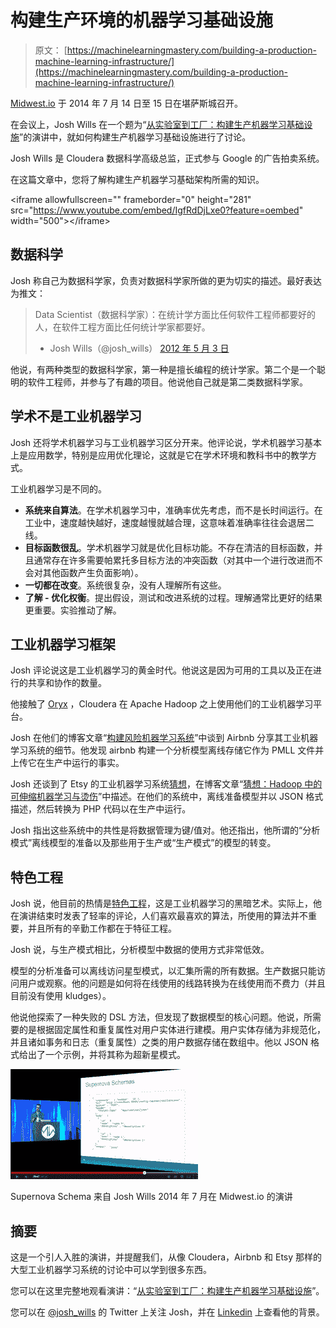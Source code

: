 # 构建生产环境的机器学习基础设施

> 原文： [https://machinelearningmastery.com/building-a-production-machine-learning-infrastructure/](https://machinelearningmastery.com/building-a-production-machine-learning-infrastructure/)

[Midwest.io](http://www.midwest.io/) 于 2014 年 7 月 14 日至 15 日在堪萨斯城召开。

在会议上，Josh Wills 在一个题为“[从实验室到工厂：构建生产机器学习基础设施](https://www.youtube.com/watch?v=IgfRdDjLxe0)”的演讲中，就如何构建生产机器学习基础设施进行了讨论。

Josh Wills 是 Cloudera 数据科学高级总监，正式参与 Google 的广告拍卖系统。

在这篇文章中，您将了解构建生产机器学习基础架构所需的知识。

&lt;iframe allowfullscreen="" frameborder="0" height="281" src="https://www.youtube.com/embed/IgfRdDjLxe0?feature=oembed" width="500"&gt;&lt;/iframe&gt;

## 数据科学

Josh 称自己为数据科学家，负责对数据科学家所做的更为切实的描述。最好表达为推文：

> Data Scientist（数据科学家）：在统计学方面比任何软件工程师都要好的人，在软件工程方面比任何统计学家都要好。
> 
> - Josh Wills（@josh_wills） [2012 年 5 月 3 日](https://twitter.com/josh_wills/status/198093512149958656)

他说，有两种类型的数据科学家，第一种是擅长编程的统计学家。第二个是一个聪明的软件工程师，并参与了有趣的项目。他说他自己就是第二类数据科学家。

## 学术不是工业机器学习

Josh 还将学术机器学习与工业机器学习区分开来。他评论说，学术机器学习基本上是应用数学，特别是应用优化理论，这就是它在学术环境和教科书中的教学方式。

工业机器学习是不同的。

*   **系统来自算法**。在学术机器学习中，准确率优先考虑，而不是长时间运行。在工业中，速度越快越好，速度越慢就越合理，这意味着准确率往往会退居二线。
*   **目标函数很乱**。学术机器学习就是优化目标功能。不存在清洁的目标函数，并且通常存在许多需要帕累托多目标方法的冲突函数（对其中一个进行改进而不会对其他函数产生负面影响）。
*   **一切都在改变**。系统很复杂，没有人理解所有这些。
*   **了解 - 优化权衡**。提出假设，测试和改进系统的过程。理解通常比更好的结果更重要。实验推动了解。

## 工业机器学习框架

Josh 评论说这是工业机器学习的黄金时代。他说这是因为可用的工具以及正在进行的共享和协作的数量。

他接触了 [Oryx](https://github.com/cloudera/oryx) ，Cloudera 在 Apache Hadoop 之上使用他们的工业机器学习平台。

Josh 在他们的博客文章“[构建风险机器学习系统](http://nerds.airbnb.com/architecting-machine-learning-system-risk/)”中谈到 Airbnb 分享其工业机器学习系统的细节。他发现 airbnb 构建一个分析模型离线存储它作为 PMLL 文件并上传它在生产中运行的事实。

Josh 还谈到了 Etsy 的工业机器学习系统[猜想](https://github.com/etsy/Conjecture)，在博客文章“[猜想：Hadoop 中的可伸缩机器学习与烫伤](http://codeascraft.com/2014/06/18/conjecture-scalable-machine-learning-in-hadoop-with-scalding/)”中描述。在他们的系统中，离线准备模型并以 JSON 格式描述，然后转换为 PHP 代码以在生产中运行。

Josh 指出这些系统中的共性是将数据管理为键/值对。他还指出，他所谓的“分析模式”离线模型的准备以及那些用于生产或“生产模式”的模型的转变。

## 特色工程

Josh 说，他目前的热情是[特色工程](http://machinelearningmastery.com/discover-feature-engineering-how-to-engineer-features-and-how-to-get-good-at-it/ "Discover Feature Engineering, How to Engineer Features and How to Get Good at It")，这是工业机器学习的黑暗艺术。实际上，他在演讲结束时发表了轻率的评论，人们喜欢最喜欢的算法，所使用的算法并不重要，并且所有的辛勤工作都在于特征工程。

Josh 说，与生产模式相比，分析模型中数据的使用方式非常低效。

模型的分析准备可以离线访问星型模式，以汇集所需的所有数据。生产数据只能访问用户或观察。他的问题是如何将在线使用的线路转换为在线使用而不费力（并且目前没有使用 kludges）。

他说他探索了一种失败的 DSL 方法，但发现了数据模型的核心问题。他说，所需要的是根据固定属性和重复属性对用户实体进行建模。用户实体存储为非规范化，并且诸如事务和日志（重复属性）之类的用户数据存储在数组中。他以 JSON 格式给出了一个示例，并将其称为超新星模式。

[![Supernova Schemas](img/1411b14b7f9d93391d486e249d21cfef.jpg)](https://3qeqpr26caki16dnhd19sv6by6v-wpengine.netdna-ssl.com/wp-content/uploads/2014/10/Supernova-Schemas.png)

Supernova Schema
来自 Josh Wills 2014 年 7 月在 Midwest.io 的演讲

## 摘要

这是一个引人入胜的演讲，并提醒我们，从像 Cloudera，Airbnb 和 Etsy 那样的大型工业机器学习系统的讨论中可以学到很多东西。

您可以在这里完整地观看演讲：“[从实验室到工厂：构建生产机器学习基础设施](https://www.youtube.com/watch?v=IgfRdDjLxe0)”。

您可以在 [@josh_wills](https://twitter.com/josh_wills) 的 Twitter 上关注 Josh，并在 [Linkedin](https://www.linkedin.com/pub/josh-wills/0/82b/138) 上查看他的背景。
